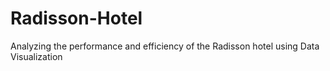 # Radisson-Hotel
Analyzing the performance and efficiency of the Radisson hotel using Data Visualization 
